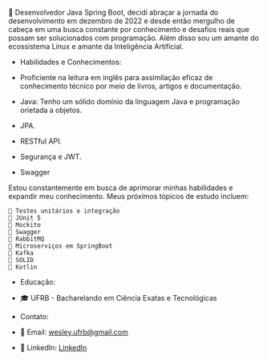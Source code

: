 🚀 Desenvolvedor Java Spring Boot, decidi abraçar a jornada do desenvolvimento em dezembro de 2022 e desde então mergulho de cabeça em uma busca constante por conhecimento e desafios reais que possam ser solucionados com programação. Além disso sou um amante do ecossistema Linux e amante da Inteligência Artificial. 

- Habilidades e Conhecimentos:

-  Proficiente na leitura em inglês para assimilação eficaz de conhecimento técnico por meio de livros, artigos e documentação.
-  Java: Tenho um sólido domínio da linguagem Java e programação orietada a objetos.
-  JPA.
-  RESTful API.
-  Segurança e JWT.
-  Swagger

Estou constantemente em busca de aprimorar minhas habilidades e expandir meu conhecimento. Meus próximos tópicos de estudo incluem:

    🧪 Testes unitários e integração
    🧪 JUnit 5 
    🧪 Mockito
    🧪 Swagger 
    🧪 RabbitMQ 
    🧪 Microserviços em SpringBoot
    🧪 Kafka
    🧪 SOLID
    🧪 Kotlin
    
- Educação:

- 🎓 UFRB - Bacharelando em Ciência Exatas e Tecnológicas

- Contato:

- 📧 Email: wesley.ufrb@gmail.com  
- 💼 LinkedIn: [LinkedIn](https://www.linkedin.com/in/wesley-valeriano-48426a11b/)
